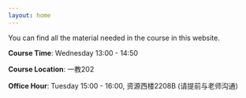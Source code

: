```yaml
---
layout: home
---
```

You can find all the material needed in the course in this website.

**Course Time**: Wednesday 13:00 - 14:50

**Course Location**: 一教202   

**Office Hour**: Tuesday 15:00 - 16:00, 资源西楼2208B (请提前与老师沟通)
